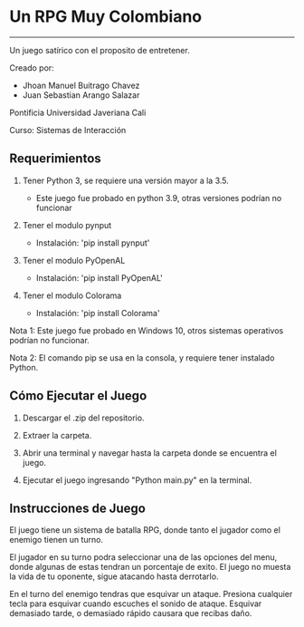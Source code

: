 # Un RPG Muy Colombiano
---
Un juego satírico con el proposito de entretener.

Creado por:
- Jhoan Manuel Buitrago Chavez
- Juan Sebastian Arango Salazar

Pontificia Universidad Javeriana Cali

Curso: Sistemas de Interacción

## Requerimientos

1. Tener Python 3, se requiere una versión mayor a la 3.5.
    - Este juego fue probado en python 3.9, otras versiones podrían no funcionar

2. Tener el modulo pynput
   - Instalación: 'pip install pynput'
 
3. Tener el modulo PyOpenAL
   - Instalación: 'pip install PyOpenAL'

4. Tener el modulo Colorama
   - Instalación: 'pip install Colorama'
  
Nota 1: Este juego fue probado en Windows 10, otros sistemas operativos podrían no funcionar.

Nota 2: El comando pip se usa en la consola, y requiere tener instalado Python.

## Cómo Ejecutar el Juego

1. Descargar el .zip del repositorio.

2. Extraer la carpeta.
   
3. Abrir una terminal y navegar hasta la carpeta donde se encuentra el juego.

4. Ejecutar el juego ingresando "Python main.py" en la terminal.

## Instrucciones de Juego

El juego tiene un sistema de batalla RPG, donde tanto el jugador como el enemigo tienen un turno. 

El jugador en su turno podra seleccionar una de las opciones del menu, donde algunas de estas tendran un porcentaje de exito. El juego no muesta la vida de tu oponente, sigue atacando hasta derrotarlo.

En el turno del enemigo tendras que esquivar un ataque. Presiona cualquier tecla para esquivar cuando escuches el sonido de ataque. Esquivar demasiado tarde, o demasiado rápido causara que recibas daño.